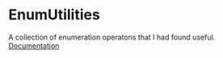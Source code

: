 # EnumUtilities
A collection of enumeration operatons that I had found useful.
<br/>
[Documentation](https://github.com/FredEkstrand/fredekstrand.github.io/EnumUtilities/html/cb51f46d-6d8e-ab24-814e-6485678c7e73.htm)
